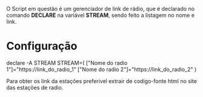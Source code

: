 O Script em questão é um gerenciador de link de rádio, que é declarado no comando **DECLARE** na variável **STREAM**, sendo feito a listagem no nome e link.
# Configuração
declare -A STREAM
STREAM=(
	["Nome do radio 1"]="https://link_do_radio_1"
	["Nome do radio 2"]="https://link_do_radio_2"
)

Para obter os link da estações preferivel extrair de codigo-fonte html no site das estações de radio.

